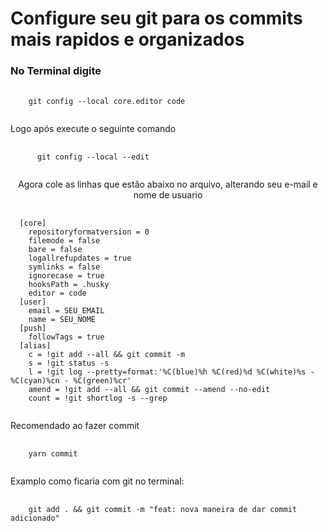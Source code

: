 # Configure seu git para os commits mais rapidos e organizados ##

### No Terminal digite
<pre>
  <code> 
    git config --local core.editor code 
  </code>
</pre>
<p> Logo após execute o seguinte comando </p>
<pre>
  <code> 
      git config --local --edit
  </code>
</pre>

<p align="center" color="rgb(200,200,100)"> Agora cole as linhas que estão abaixo no arquivo,
alterando seu e-mail e nome de usuario </p>

<pre>
  <code>
  [core]
    repositoryformatversion = 0
    filemode = false
    bare = false
    logallrefupdates = true
    symlinks = false
    ignorecase = true
    hooksPath = .husky
    editor = code
  [user]
    email = SEU_EMAIL
    name = SEU_NOME
  [push]
    followTags = true
  [alias]
    c = !git add --all && git commit -m
    s = !git status -s
    l = !git log --pretty=format:'%C(blue)%h %C(red)%d %C(white)%s - %C(cyan)%cn - %C(green)%cr'
    amend = !git add --all && git commit --amend --no-edit
    count = !git shortlog -s --grep
  </code>
</pre>

<p>Recomendado ao fazer commit</p>

<pre>
  <code>
    yarn commit
  </code>
</pre>

<p>Examplo como ficaria com git no terminal:</p>

<pre>
  <code>
    git add . && git commit -m "feat: nova maneira de dar commit adicionado"
  </code>
</pre>




